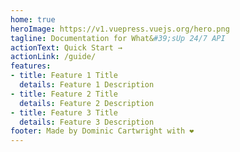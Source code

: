 ```yaml
---
home: true
heroImage: https://v1.vuepress.vuejs.org/hero.png
tagline: Documentation for What&#39;sUp 24/7 API
actionText: Quick Start →
actionLink: /guide/
features:
- title: Feature 1 Title
  details: Feature 1 Description
- title: Feature 2 Title
  details: Feature 2 Description
- title: Feature 3 Title
  details: Feature 3 Description
footer: Made by Dominic Cartwright with ❤️
---
```

